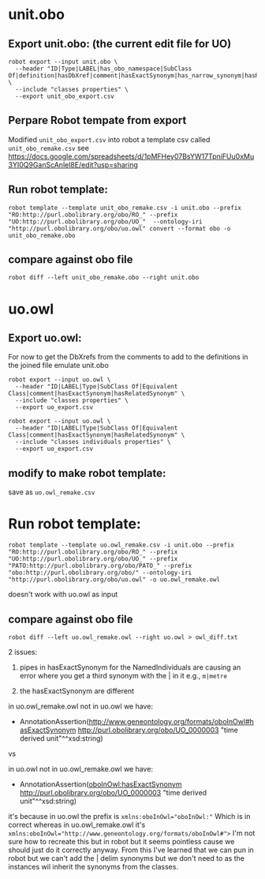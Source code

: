 # unit.obo

## Export unit.obo: (the current edit file for UO)

```
robot export --input unit.obo \
  --header "ID|Type|LABEL|has_obo_namespace|SubClass Of|definition|hasDbXref|comment|hasExactSynonym|has_narrow_synonym|hasRelatedSynonym|created_by|creation_date|in_subset|has_alternative_id" \
  --include "classes properties" \
  --export unit_obo_export.csv
```

## Perpare Robot tempate from export

Modified `unit_obo_export.csv` into robot a template csv called `unit_obo_remake.csv` see https://docs.google.com/spreadsheets/d/1pMFHey07BsYW17TpniFUu0xMu3YI0Q9GanScAnlel8E/edit?usp=sharing



## Run robot template:

```
robot template --template unit_obo_remake.csv -i unit.obo --prefix "RO:http://purl.obolibrary.org/obo/RO_" --prefix "UO:http://purl.obolibrary.org/obo/UO_"  --ontology-iri "http://purl.obolibrary.org/obo/uo.owl" convert --format obo -o unit_obo_remake.obo
```


## compare against obo file

```
robot diff --left unit_obo_remake.obo --right unit.obo
```







# uo.owl

## Export uo.owl:

For now to get the DbXrefs from the comments to add to the definitions in the joined file emulate unit.obo

```
robot export --input uo.owl \
  --header "ID|LABEL|Type|SubClass Of|Equivalent Class|comment|hasExactSynonym|hasRelatedSynonym" \
  --include "classes properties" \
  --export uo_export.csv
```

```
robot export --input uo.owl \
  --header "ID|LABEL|Type|SubClass Of|Equivalent Class|comment|hasExactSynonym|hasRelatedSynonym" \
  --include "classes individuals properties" \
  --export uo_export.csv
```


## modify to make robot template:

save as `uo.owl_remake.csv`



# Run robot template:

```
robot template --template uo.owl_remake.csv -i unit.obo --prefix "RO:http://purl.obolibrary.org/obo/RO_" --prefix "UO:http://purl.obolibrary.org/obo/UO_" --prefix "PATO:http://purl.obolibrary.org/obo/PATO_" --prefix "obo:http://purl.obolibrary.org/obo/" --ontology-iri "http://purl.obolibrary.org/obo/uo.owl" -o uo.owl_remake.owl
```
doesn't work with uo.owl as input



## compare against obo file

```
robot diff --left uo.owl_remake.owl --right uo.owl > owl_diff.txt
```


2 issues:

1) pipes in hasExactSynonym for the NamedIndividuals are causing an error where you get a third synonym with the | in it e.g., `m|metre`

2) the hasExactSynonym are different

in uo.owl_remake.owl not in uo.owl we have:

- AnnotationAssertion(<http://www.geneontology.org/formats/oboInOwl#hasExactSynonym> <http://purl.obolibrary.org/obo/UO_0000003> "time derived unit"^^xsd:string)

vs

in uo.owl not in uo.owl_remake.owl we have:

+ AnnotationAssertion(<oboInOwl:hasExactSynonym> <http://purl.obolibrary.org/obo/UO_0000003> "time derived unit"^^xsd:string)


it's because in uo.owl the prefix is `xmlns:oboInOwl="oboInOwl:"` Which is in correct whereas in uo.owl_remake.owl it's `xmlns:oboInOwl="http://www.geneontology.org/formats/oboInOwl#">` I'm not sure how to recreate this but in robot but it seems pointless cause we should just do it correctly anyway. From this I've learned that we can pun in robot but we can't add the | delim synonyms but we don't need to as the instances wil inherit the synonyms from the classes. 
